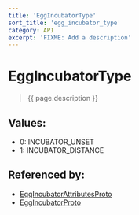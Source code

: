 ```yaml
---
title: 'EggIncubatorType'
sort_title: 'egg_incubator_type'
category: API
excerpt: 'FIXME: Add a description'
---
```


[comment]: <> (THIS PART IS GENERATED - AKA DON'T EDIT THIS PART MANUALLY)

# EggIncubatorType

> {{ page.description }}

## Values:

- 0: INCUBATOR_UNSET
- 1: INCUBATOR_DISTANCE

## Referenced by:

- [EggIncubatorAttributesProto](../../messages/EggIncubatorAttributesProto/)
- [EggIncubatorProto](../../messages/EggIncubatorProto/)

[comment]: <> (YOU CAN EDIT AFTER THIS)
